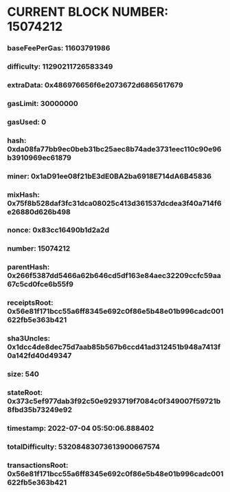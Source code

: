 # CURRENT BLOCK NUMBER: 15074212

### baseFeePerGas: 11603791986
### difficulty: 11290211726583349
### extraData: 0x486976656f6e2073672d6865617679
### gasLimit: 30000000
### gasUsed: 0
### hash: 0xda08fa77bb9ec0beb31bc25aec8b74ade3731eec110c90e96b3910969ec61879
### miner: 0x1aD91ee08f21bE3dE0BA2ba6918E714dA6B45836
### mixHash: 0x75f8b528daf3fc31dca08025c413d361537dcdea3f40a714f6e26880d626b498
### nonce: 0x83cc16490b1d2a2d
### number: 15074212
### parentHash: 0x266f5387dd5466a62b646cd5df163e84aec32209ccfc59aa67c5cd0fce6b55f9
### receiptsRoot: 0x56e81f171bcc55a6ff8345e692c0f86e5b48e01b996cadc001622fb5e363b421
### sha3Uncles: 0x1dcc4de8dec75d7aab85b567b6ccd41ad312451b948a7413f0a142fd40d49347
### size: 540
### stateRoot: 0x373c5ef977dab3f92c50e9293719f7084c0f349007f59721b8fbd35b73249e92
### timestamp: 2022-07-04 05:50:06.888402
### totalDifficulty: 53208483073613900667574
### transactionsRoot: 0x56e81f171bcc55a6ff8345e692c0f86e5b48e01b996cadc001622fb5e363b421
